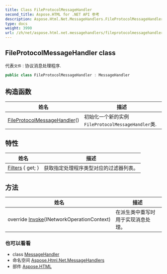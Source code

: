 ```yaml
---
title: Class FileProtocolMessageHandler
second_title: Aspose.HTML for .NET API 参考
description: Aspose.Html.Net.MessageHandlers.FileProtocolMessageHandler 班级. 代表文件协议消息处理程序.
type: docs
weight: 3990
url: /zh/net/aspose.html.net.messagehandlers/fileprotocolmessagehandler/
---
```

## FileProtocolMessageHandler class

代表`文件：`协议消息处理程序.

```csharp
public class FileProtocolMessageHandler : MessageHandler
```

## 构造函数

| 姓名 | 描述 |
| --- | --- |
| [FileProtocolMessageHandler](fileprotocolmessagehandler/)() | 初始化一个新的实例`FileProtocolMessageHandler`类. |

## 特性

| 姓名 | 描述 |
| --- | --- |
| [Filters](../../aspose.html.net/messagehandler/filters/) { get; } | 获取指定处理程序类型对应的过滤器列表。 |

## 方法

| 姓名 | 描述 |
| --- | --- |
| override [Invoke](../../aspose.html.net.messagehandlers/fileprotocolmessagehandler/invoke/)(INetworkOperationContext) | 在派生类中重写时用于实现消息处理。 |

### 也可以看看

* class [MessageHandler](../../aspose.html.net/messagehandler/)
* 命名空间 [Aspose.Html.Net.MessageHandlers](../../aspose.html.net.messagehandlers/)
* 部件 [Aspose.HTML](../../)


